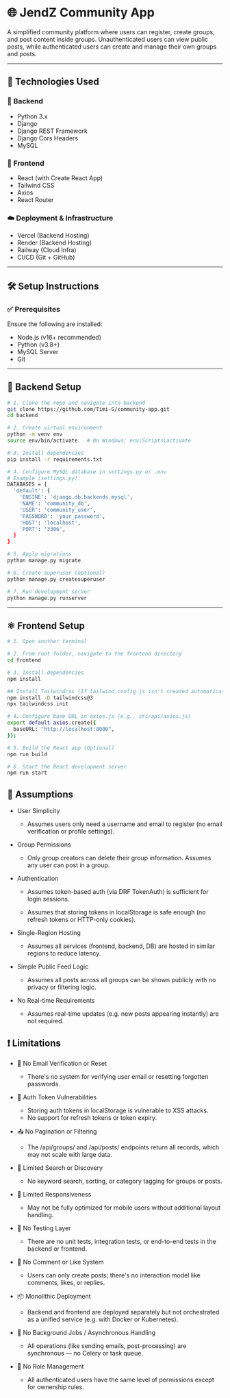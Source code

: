# 🌐 JendZ Community App

A simplified community platform where users can register, create groups, and post content inside groups. Unauthenticated users can view public posts, while authenticated users can create and manage their own groups and posts.

---

## 🚀 Technologies Used

### 🔧 Backend
- Python 3.x
- Django
- Django REST Framework
- Django Cors Headers
- MySQL

### 🎨 Frontend
- React (with Create React App)
- Tailwind CSS
- Axios
- React Router

### ☁️ Deployment & Infrastructure
- Vercel (Backend Hosting)
- Render (Backend Hosting)
- Railway (Cloud Infra)
- CI/CD (Git + GitHub)

---

## 🛠️ Setup Instructions

### ✅ Prerequisites
Ensure the following are installed:
- Node.js (v16+ recommended)
- Python (v3.8+)
- MySQL Server
- Git

---

## 🐍 Backend Setup

```bash
# 1. Clone the repo and navigate into backend
git clone https://github.com/Timi-G/community-app.git
cd backend

# 2. Create virtual environment
python -m venv env
source env/bin/activate   # On Windows: env\Scripts\activate

# 3. Install dependencies
pip install -r requirements.txt

# 4. Configure MySQL database in settings.py or .env
# Example (settings.py):
DATABASES = {
  'default': {
    'ENGINE': 'django.db.backends.mysql',
    'NAME': 'community_db',
    'USER': 'community_user',
    'PASSWORD': 'your_password',
    'HOST': 'localhost',
    'PORT': '3306',
  }
}

# 5. Apply migrations
python manage.py migrate

# 6. Create superuser (optional)
python manage.py createsuperuser

# 7. Run development server
python manage.py runserver
```

---

## ⚛️ Frontend Setup
```bash
# 1. Open another terminal

# 2. From root folder, navigate to the frontend directory
cd frontend

# 3. Install dependencies
npm install

## Install Tailwindcss (If tailwind.config.js isn't created automatically in the frontend folder)
npm install -D tailwindcss@3
npx tailwindcss init

# 4. Configure base URL in axios.js (e.g., src/api/axios.js)
export default axios.create({
  baseURL: "http://localhost:8000",
});

# 5. Build the React app (Optional)
npm run build

# 6. Start the React development server
npm run start
```

## 📌 Assumptions
- User Simplicity
  - Assumes users only need a username and email to register (no email verification or profile settings).

- Group Permissions
  - Only group creators can delete their group information. Assumes any user can post in a group.

- Authentication
  - Assumes token-based auth (via DRF TokenAuth) is sufficient for login sessions.

  - Assumes that storing tokens in localStorage is safe enough (no refresh tokens or HTTP-only cookies).

- Single-Region Hosting
  - Assumes all services (frontend, backend, DB) are hosted in similar regions to reduce latency.

- Simple Public Feed Logic
  - Assumes all posts across all groups can be shown publicly with no privacy or filtering logic.

- No Real-time Requirements
  - Assumes real-time updates (e.g. new posts appearing instantly) are not required.

## ❗ Limitations
- 🚫 No Email Verification or Reset
  - There's no system for verifying user email or resetting forgotten passwords.

- 🔐 Auth Token Vulnerabilities
  - Storing auth tokens in localStorage is vulnerable to XSS attacks.
  - No support for refresh tokens or token expiry.

- 📤 No Pagination or Filtering
  - The /api/groups/ and /api/posts/ endpoints return all records, which may not scale with large data.

- 🔎 Limited Search or Discovery
  - No keyword search, sorting, or category tagging for groups or posts.

- 📱 Limited Responsiveness
  - May not be fully optimized for mobile users without additional layout handling.

- 🧪 No Testing Layer
  - There are no unit tests, integration tests, or end-to-end tests in the backend or frontend.

- 💬 No Comment or Like System
  - Users can only create posts; there's no interaction model like comments, likes, or replies.

- 📦 Monolithic Deployment
  - Backend and frontend are deployed separately but not orchestrated as a unified service (e.g. with Docker or Kubernetes).

- 🔁 No Background Jobs / Asynchronous Handling
  - All operations (like sending emails, post-processing) are synchronous — no Celery or task queue.

- 👤 No Role Management
  - All authenticated users have the same level of permissions except for ownership rules.
